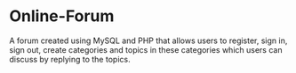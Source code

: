 # Online-Forum
A forum created using MySQL and PHP that allows users to register, sign in, sign out, create categories and topics in these categories which users can discuss by replying to the topics.
